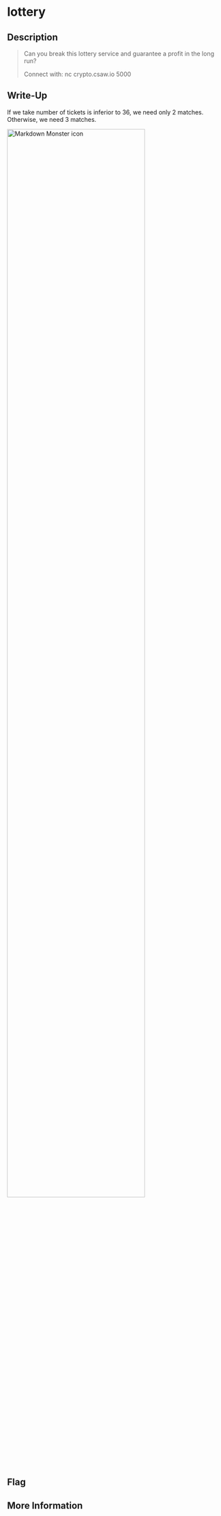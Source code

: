 # lottery

## Description

> Can you break this lottery service and guarantee a profit in the long run?
>
> Connect with: nc crypto.csaw.io 5000

## Write-Up

If we take number of tickets is inferior to 36, we need only 2 matches. Otherwise, we need 3 matches.

<img src="./1.png"
     alt="Markdown Monster icon"
     style="
     width: 80%;
     diplay: box;"
/>


## Flag



## More Information

 
